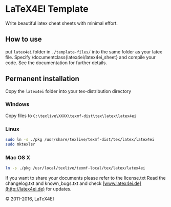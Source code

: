 # LaTeX4EI Template
Write beautiful latex cheat sheets with minimal effort.

## How to use
put `latex4ei` folder in `./template-files/` into the same folder as
your latex file. Specify \documentclass{latex4ei/latex4ei_sheet} and compile your code.
See the documentation for further details.

## Permanent installation
Copy the `latex4ei` folder into your tex-distribution directory

### Windows
Copy files to `C:\texlive\XXXX\texmf-dist\tex\latex\latex4ei`

### Linux
```bash
sudo ln -s ./pkg /usr/share/texlive/texmf-dist/tex/latex/latex4ei
sudo mktexlsr
```

### Mac OS X
```bash
ln -s ./pkg /usr/local/texlive/texmf-local/tex/latex/latex4ei
```

If you want to share your documents please refer to the license.txt
Read the changelog.txt and known_bugs.txt and check [www.latex4ei.de](http://latex4ei.de) for updates.

© 2011-2016, LaTeX4EI
